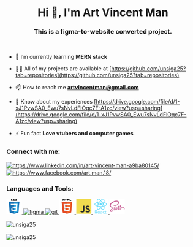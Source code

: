 <h1 align="center">Hi 👋, I'm Art Vincent Man</h1>
<h3 align="center">This is a figma-to-website converted project.</h3>

<p align="left"> <a href="https://twitter.com/" target="blank"><img src="https://img.shields.io/twitter/follow/?logo=twitter&style=for-the-badge" alt="" /></a> </p>

- 🌱 I’m currently learning **MERN stack**

- 👨‍💻 All of my projects are available at [https://github.com/unsiga25?tab=repositories](https://github.com/unsiga25?tab=repositories)

- 📫 How to reach me **artvincentman@gmail.com**

- 📄 Know about my experiences [https://drive.google.com/file/d/1-xJ1PvwSA0_Ewu7sNvLdFlOqc7F-A1zc/view?usp=sharing](https://drive.google.com/file/d/1-xJ1PvwSA0_Ewu7sNvLdFlOqc7F-A1zc/view?usp=sharing)

- ⚡ Fun fact **Love vtubers and computer games**

<h3 align="left">Connect with me:</h3>
<p align="left">
<a href="https://linkedin.com/in/https://www.linkedin.com/in/art-vincent-man-a9ba80145/" target="blank"><img align="center" src="https://raw.githubusercontent.com/rahuldkjain/github-profile-readme-generator/master/src/images/icons/Social/linked-in-alt.svg" alt="https://www.linkedin.com/in/art-vincent-man-a9ba80145/" height="30" width="40" /></a>
<a href="https://fb.com/https://www.facebook.com/art.man.18/" target="blank"><img align="center" src="https://raw.githubusercontent.com/rahuldkjain/github-profile-readme-generator/master/src/images/icons/Social/facebook.svg" alt="https://www.facebook.com/art.man.18/" height="30" width="40" /></a>
</p>

<h3 align="left">Languages and Tools:</h3>
<p align="left"> <a href="https://www.w3schools.com/css/" target="_blank"> <img src="https://raw.githubusercontent.com/devicons/devicon/master/icons/css3/css3-original-wordmark.svg" alt="css3" width="40" height="40"/> </a> <a href="https://www.figma.com/" target="_blank"> <img src="https://www.vectorlogo.zone/logos/figma/figma-icon.svg" alt="figma" width="40" height="40"/> </a> <a href="https://git-scm.com/" target="_blank"> <img src="https://www.vectorlogo.zone/logos/git-scm/git-scm-icon.svg" alt="git" width="40" height="40"/> </a> <a href="https://www.w3.org/html/" target="_blank"> <img src="https://raw.githubusercontent.com/devicons/devicon/master/icons/html5/html5-original-wordmark.svg" alt="html5" width="40" height="40"/> </a> <a href="https://developer.mozilla.org/en-US/docs/Web/JavaScript" target="_blank"> <img src="https://raw.githubusercontent.com/devicons/devicon/master/icons/javascript/javascript-original.svg" alt="javascript" width="40" height="40"/> </a> <a href="https://reactjs.org/" target="_blank"> <img src="https://raw.githubusercontent.com/devicons/devicon/master/icons/react/react-original-wordmark.svg" alt="react" width="40" height="40"/> </a> <a href="https://sass-lang.com" target="_blank"> <img src="https://raw.githubusercontent.com/devicons/devicon/master/icons/sass/sass-original.svg" alt="sass" width="40" height="40"/> </a> </p>

<p><img align="center" src="https://github-readme-stats.vercel.app/api/top-langs?username=unsiga25&show_icons=true&locale=en&layout=compact" alt="unsiga25" /></p>

<p><img align="center" src="https://github-readme-streak-stats.herokuapp.com/?user=unsiga25&" alt="unsiga25" /></p>
